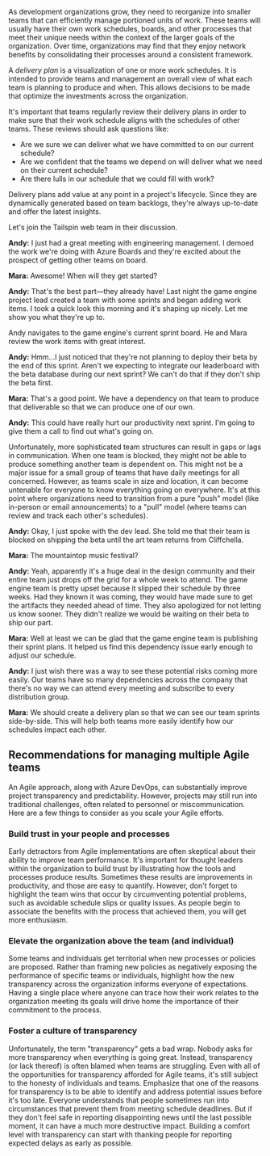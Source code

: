 As development organizations grow, they need to reorganize into smaller teams that can efficiently manage portioned units of work. These teams will usually have their own work schedules, boards, and other processes that meet their unique needs within the context of the larger goals of the organization. Over time, organizations may find that they enjoy network benefits by consolidating their processes around a consistent framework.

A _delivery plan_ is a visualization of one or more work schedules. It is intended to provide teams and management an overall view of what each team is planning to produce and when. This allows decisions to be made that optimize the investments across the organization.

It's important that teams regularly review their delivery plans in order to make sure that their work schedule aligns with the schedules of other teams. These reviews should ask questions like:
* Are we sure we can deliver what we have committed to on our current schedule?
* Are we confident that the teams we depend on will deliver what we need on their current schedule?
* Are there lulls in our schedule that we could fill with work?

Delivery plans add value at any point in a project's lifecycle. Since they are dynamically generated based on team backlogs, they're always up-to-date and offer the latest insights.

Let's join the Tailspin web team in their discussion.

**Andy:** I just had a great meeting with engineering management. I demoed the work we're doing with Azure Boards and they're excited about the prospect of getting other teams on board.

**Mara:** Awesome! When will they get started?

**Andy:** That's the best part—they already have! Last night the game engine project lead created a team with some sprints and began adding work items. I took a quick look this morning and it's shaping up nicely. Let me show you what they're up to.

Andy navigates to the game engine's current sprint board. He and Mara review the work items with great interest.

**Andy:** Hmm...I just noticed that they're not planning to deploy their beta by the end of this sprint. Aren't we expecting to integrate our leaderboard with the beta database during our next sprint? We can't do that if they don't ship the beta first.

**Mara:** That's a good point. We have a dependency on that team to produce that deliverable so that we can produce one of our own.

**Andy:** This could have really hurt our productivity next sprint. I'm going to give them a call to find out what's going on.

Unfortunately, more sophisticated team structures can result in gaps or lags in communication. When one team is blocked, they might not be able to produce something another team is dependent on. This might not be a major issue for a small group of teams that have daily meetings for all concerned. However, as teams scale in size and location, it can become untenable for everyone to know everything going on everywhere. It's at this point where organizations need to transition from a pure "push" model (like in-person or email announcements) to a "pull" model (where teams can review and track each other's schedules).

**Andy:** Okay, I just spoke with the dev lead. She told me that their team is blocked on shipping the beta until the art team returns from Cliffchella.

**Mara:** The mountaintop music festival?

**Andy:** Yeah, apparently it's a huge deal in the design community and their entire team just drops off the grid for a whole week to attend. The game engine team is pretty upset because it slipped their schedule by three weeks. Had they known it was coming, they would have made sure to get the artifacts they needed ahead of time. They also apologized for not letting us know sooner. They didn't realize we would be waiting on their beta to ship our part.

**Mara:** Well at least we can be glad that the game engine team is publishing their sprint plans. It helped us find this dependency issue early enough to adjust our schedule.

**Andy:** I just wish there was a way to see these potential risks coming more easily. Our teams have so many dependencies across the company that there's no way we can attend every meeting and subscribe to every distribution group.

**Mara:** We should create a delivery plan so that we can see our team sprints side-by-side. This will help both teams more easily identify how our schedules impact each other.  

## Recommendations for managing multiple Agile teams

An Agile approach, along with Azure DevOps, can substantially improve project transparency and predictability. However, projects may still run into traditional challenges, often related to personnel or miscommunication. Here are a few things to consider as you scale your Agile efforts.

### Build trust in your people and processes

Early detractors from Agile implementations are often skeptical about their ability to improve team performance. It's important for thought leaders within the organization to build trust by illustrating how the tools and processes produce results. Sometimes these results are improvements in productivity, and those are easy to quantify. However, don't forget to highlight the team wins that occur by circumventing potential problems, such as avoidable schedule slips or quality issues. As people begin to associate the benefits with the process that achieved them, you will get more enthusiasm.

### Elevate the organization above the team (and individual)

Some teams and individuals get territorial when new processes or policies are proposed. Rather than framing new policies as negatively exposing the performance of specific teams or individuals, highlight how the new transparency across the organization informs everyone of expectations. Having a single place where anyone can trace how their work relates to the organization meeting its goals will drive home the importance of their commitment to the process.

### Foster a culture of transparency

Unfortunately, the term "transparency" gets a bad wrap. Nobody asks for more transparency when everything is going great. Instead, transparency (or lack thereof) is often blamed when teams are struggling. Even with all of the opportunities for transparency afforded for Agile teams, it's still subject to the honesty of individuals and teams. Emphasize that one of the reasons for transparency is to be able to identify and address potential issues before it's too late. Everyone understands that people sometimes run into circumstances that prevent them from meeting schedule deadlines. But if they don't feel safe in reporting disappointing news until the last possible moment, it can have a much more destructive impact. Building a comfort level with transparency can start with thanking people for reporting expected delays as early as possible.